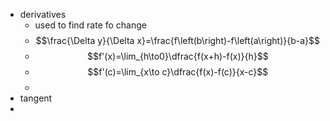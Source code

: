 - derivatives
	- used to find rate fo change
	- $$\frac{\Delta y}{\Delta x}=\frac{f\left(b\right)-f\left(a\right)}{b-a}$$
	- $$f'(x)=\lim_{h\to0}\dfrac{f(x+h)-f(x)}{h}$$
	- $$f'(c)=\lim_{x\to c}\dfrac{f(x)-f(c)}{x-c}$$
	-
- tangent
-